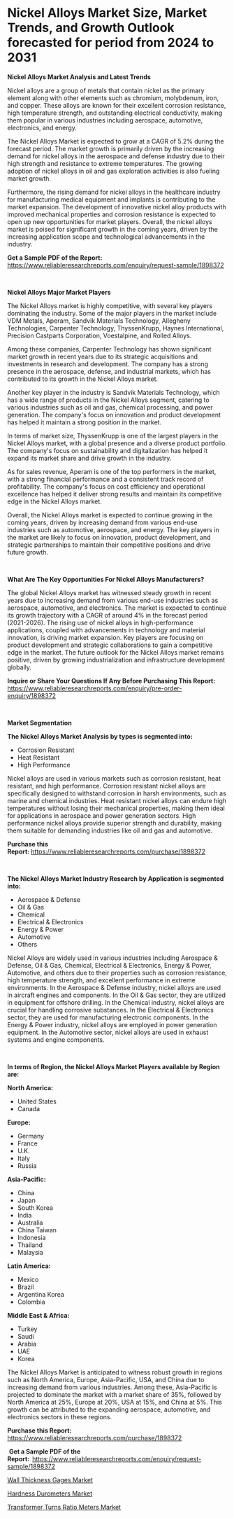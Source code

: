 <p><h1>Nickel Alloys Market Size, Market Trends, and Growth Outlook forecasted for period from 2024 to 2031</h1></p><p><strong>Nickel Alloys Market Analysis and Latest Trends</strong></p>
<p><p>Nickel alloys are a group of metals that contain nickel as the primary element along with other elements such as chromium, molybdenum, iron, and copper. These alloys are known for their excellent corrosion resistance, high temperature strength, and outstanding electrical conductivity, making them popular in various industries including aerospace, automotive, electronics, and energy.</p><p>The Nickel Alloys Market is expected to grow at a CAGR of 5.2% during the forecast period. The market growth is primarily driven by the increasing demand for nickel alloys in the aerospace and defense industry due to their high strength and resistance to extreme temperatures. The growing adoption of nickel alloys in oil and gas exploration activities is also fueling market growth.</p><p>Furthermore, the rising demand for nickel alloys in the healthcare industry for manufacturing medical equipment and implants is contributing to the market expansion. The development of innovative nickel alloy products with improved mechanical properties and corrosion resistance is expected to open up new opportunities for market players. Overall, the nickel alloys market is poised for significant growth in the coming years, driven by the increasing application scope and technological advancements in the industry.</p></p>
<p><strong>Get a Sample PDF of the Report:&nbsp;</strong> <a href="https://www.reliableresearchreports.com/enquiry/request-sample/1898372">https://www.reliableresearchreports.com/enquiry/request-sample/1898372</a></p>
<p>&nbsp;</p>
<p><strong>Nickel Alloys Major Market Players</strong></p>
<p><p>The Nickel Alloys market is highly competitive, with several key players dominating the industry. Some of the major players in the market include VDM Metals, Aperam, Sandvik Materials Technology, Allegheny Technologies, Carpenter Technology, ThyssenKrupp, Haynes International, Precision Castparts Corporation, Voestalpine, and Rolled Alloys.</p><p>Among these companies, Carpenter Technology has shown significant market growth in recent years due to its strategic acquisitions and investments in research and development. The company has a strong presence in the aerospace, defense, and industrial markets, which has contributed to its growth in the Nickel Alloys market.</p><p>Another key player in the industry is Sandvik Materials Technology, which has a wide range of products in the Nickel Alloys segment, catering to various industries such as oil and gas, chemical processing, and power generation. The company's focus on innovation and product development has helped it maintain a strong position in the market.</p><p>In terms of market size, ThyssenKrupp is one of the largest players in the Nickel Alloys market, with a global presence and a diverse product portfolio. The company's focus on sustainability and digitalization has helped it expand its market share and drive growth in the industry.</p><p>As for sales revenue, Aperam is one of the top performers in the market, with a strong financial performance and a consistent track record of profitability. The company's focus on cost efficiency and operational excellence has helped it deliver strong results and maintain its competitive edge in the Nickel Alloys market.</p><p>Overall, the Nickel Alloys market is expected to continue growing in the coming years, driven by increasing demand from various end-use industries such as automotive, aerospace, and energy. The key players in the market are likely to focus on innovation, product development, and strategic partnerships to maintain their competitive positions and drive future growth.</p></p>
<p>&nbsp;</p>
<p><strong>What Are The Key Opportunities For Nickel Alloys Manufacturers?</strong></p>
<p><p>The global Nickel Alloys market has witnessed steady growth in recent years due to increasing demand from various end-use industries such as aerospace, automotive, and electronics. The market is expected to continue its growth trajectory with a CAGR of around 4% in the forecast period (2021-2026). The rising use of nickel alloys in high-performance applications, coupled with advancements in technology and material innovation, is driving market expansion. Key players are focusing on product development and strategic collaborations to gain a competitive edge in the market. The future outlook for the Nickel Alloys market remains positive, driven by growing industrialization and infrastructure development globally.</p></p>
<p><strong>Inquire or Share Your Questions If Any Before Purchasing This Report:</strong> <a href="https://www.reliableresearchreports.com/enquiry/pre-order-enquiry/1898372">https://www.reliableresearchreports.com/enquiry/pre-order-enquiry/1898372</a></p>
<p>&nbsp;</p>
<p><strong>Market Segmentation</strong></p>
<p><strong>The Nickel Alloys Market Analysis by types is segmented into:</strong></p>
<p><ul><li>Corrosion Resistant</li><li>Heat Resistant</li><li>High Performance</li></ul></p>
<p><p>Nickel alloys are used in various markets such as corrosion resistant, heat resistant, and high performance. Corrosion resistant nickel alloys are specifically designed to withstand corrosion in harsh environments, such as marine and chemical industries. Heat resistant nickel alloys can endure high temperatures without losing their mechanical properties, making them ideal for applications in aerospace and power generation sectors. High performance nickel alloys provide superior strength and durability, making them suitable for demanding industries like oil and gas and automotive.</p></p>
<p><strong>Purchase this Report:&nbsp;</strong><a href="https://www.reliableresearchreports.com/purchase/1898372">https://www.reliableresearchreports.com/purchase/1898372</a></p>
<p>&nbsp;</p>
<p><strong>The Nickel Alloys Market Industry Research by Application is segmented into:</strong></p>
<p><ul><li>Aerospace & Defense</li><li>Oil & Gas</li><li>Chemical</li><li>Electrical & Electronics</li><li>Energy & Power</li><li>Automotive</li><li>Others</li></ul></p>
<p><p>Nickel Alloys are widely used in various industries including Aerospace & Defense, Oil & Gas, Chemical, Electrical & Electronics, Energy & Power, Automotive, and others due to their properties such as corrosion resistance, high temperature strength, and excellent performance in extreme environments. In the Aerospace & Defense industry, nickel alloys are used in aircraft engines and components. In the Oil & Gas sector, they are utilized in equipment for offshore drilling. In the Chemical industry, nickel alloys are crucial for handling corrosive substances. In the Electrical & Electronics sector, they are used for manufacturing electronic components. In the Energy & Power industry, nickel alloys are employed in power generation equipment. In the Automotive sector, nickel alloys are used in exhaust systems and engine components.</p></p>
<p>&nbsp;</p>
<p><strong>In terms of Region, the Nickel Alloys Market Players available by Region are:</strong></p>
<p>
    <p> <strong> North America: </strong>
        <ul>
            <li>United States</li>
            <li>Canada</li>
        </ul>
        </p> 
    <p> <strong> Europe: </strong>
        <ul>
            <li>Germany</li>
            <li>France</li>
            <li>U.K.</li>
            <li>Italy</li>
            <li>Russia</li>
        </ul>
        </p> 
    <p> <strong> Asia-Pacific: </strong>
        <ul>
            <li>China</li>
            <li>Japan</li>
            <li>South Korea</li>
            <li>India</li>
            <li>Australia</li>
            <li>China Taiwan</li>
            <li>Indonesia</li>
            <li>Thailand</li>
            <li>Malaysia</li>
        </ul>
        </p> 
    <p> <strong> Latin America: </strong>
        <ul>
            <li>Mexico</li>
            <li>Brazil</li>
            <li>Argentina Korea</li>
            <li>Colombia</li>
        </ul>
        </p> 
    <p> <strong> Middle East & Africa: </strong>
        <ul>
            <li>Turkey</li>
            <li>Saudi</li>
            <li>Arabia</li>
            <li>UAE</li>
            <li>Korea</li>
        </ul>
    </p>
    </p>
<p><p>The Nickel Alloys Market is anticipated to witness robust growth in regions such as North America, Europe, Asia-Pacific, USA, and China due to increasing demand from various industries. Among these, Asia-Pacific is projected to dominate the market with a market share of 35%, followed by North America at 25%, Europe at 20%, USA at 15%, and China at 5%. This growth can be attributed to the expanding aerospace, automotive, and electronics sectors in these regions.</p></p>
<p><strong>Purchase this Report: </strong><a href="https://www.reliableresearchreports.com/purchase/1898372">https://www.reliableresearchreports.com/purchase/1898372</a></p>
<p>&nbsp;<strong>Get a Sample PDF of the Report:&nbsp;&nbsp;</strong><a href="https://www.reliableresearchreports.com/enquiry/request-sample/1898372">https://www.reliableresearchreports.com/enquiry/request-sample/1898372</a></p>
<p><strong></strong></p>
<p><p><a href="https://view.publitas.com/reportprime-1/wall-thickness-gages-market-a-comprehensive-report-of-its-market-share-growth-trends-2023-2030/">Wall Thickness Gages Market</a></p><p><a href="https://view.publitas.com/reportprime-1/hardness-durometers-market-size-market-trends-and-growth-outlook-forecasted-for-period-from-2023-to-2030/">Hardness Durometers Market</a></p><p><a href="https://view.publitas.com/reportprime-1/transformer-turns-ratio-meters-market-size-market-share-and-global-market-analysis-report-2023-2030/">Transformer Turns Ratio Meters Market</a></p></p>